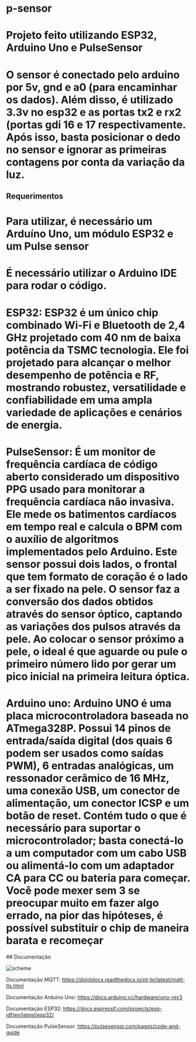 # p-sensor

<h1>Projeto feito utilizando ESP32, Arduino Uno e PulseSensor</h1>
<h1>O sensor é conectado pelo arduino por 5v, gnd e a0 (para encaminhar os dados). Além disso, é utilizado 3.3v no esp32 e as portas tx2 e rx2 (portas gdi 16 e 17 respectivamente. Após isso, basta posicionar o dedo no sensor e ignorar as primeiras contagens por conta da variação da luz.</h1>

## Requerimentos
<h1>Para utilizar, é necessário um Arduíno Uno, um módulo ESP32 e um Pulse sensor</h1>
<h1>É necessário utilizar o Arduino IDE para rodar o código.</h1>

<h1>ESP32:
ESP32 é um único chip combinado Wi-Fi e Bluetooth de 2,4 GHz projetado com 40 nm de baixa potência da TSMC tecnologia. Ele foi projetado para alcançar o melhor desempenho de potência e RF, mostrando robustez, versatilidade e confiabilidade em uma ampla variedade de aplicações e cenários de energia.</h1>
<h1>PulseSensor:
É um monitor de frequência cardíaca de código aberto considerado um dispositivo PPG usado para monitorar a frequência cardíaca não invasiva. Ele mede os batimentos cardíacos em tempo real e calcula o BPM com o auxílio de algoritmos implementados pelo Arduino. Este sensor possui dois lados, o frontal que tem formato de coração é o lado a ser fixado na pele. O sensor faz a conversão dos dados obtidos através do sensor óptico, captando as variações dos pulsos através da pele. Ao colocar o sensor próximo a pele, o ideal é que aguarde ou pule o primeiro número lido por gerar um pico inicial na primeira leitura óptica. 
</h1>
<h1>Arduino uno:
Arduino UNO é uma placa microcontroladora baseada no ATmega328P. Possui 14 pinos de entrada/saída digital (dos quais 6 podem ser usados como saídas PWM), 6 entradas analógicas, um ressonador cerâmico de 16 MHz, uma conexão USB, um conector de alimentação, um conector ICSP e um botão de reset. Contém tudo o que é necessário para suportar o microcontrolador; basta conectá-lo a um computador com um cabo USB ou alimentá-lo com um adaptador CA para CC ou bateria para começar. Você pode mexer sem 3 se preocupar muito em fazer algo errado, na pior das hipóteses, é possível substituir o chip de maneira barata e recomeçar</h1>
## Documentação

![scheme](https://github.com/hygor-gomes/p-sensor/assets/110134036/9d44b4fb-284a-4cc2-ba88-b2f14524bde8)</br>

Documentação MQTT: https://dojotdocs.readthedocs.io/pt-br/latest/mqtt-tls.html</br>

Documentação Arduino Uno: https://docs.arduino.cc/hardware/uno-rev3</br>

Documentação ESP32: https://docs.espressif.com/projects/esp-idf/en/latest/esp32/</br>

Documentação PulseSensor: https://pulsesensor.com/pages/code-and-guide</br>
